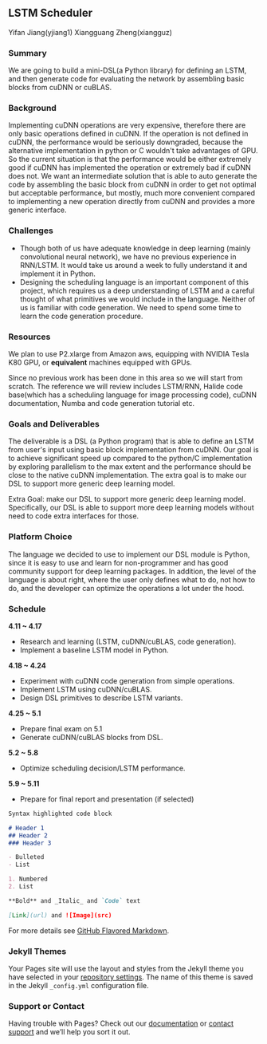 ## LSTM Scheduler

Yifan Jiang(yjiang1)	Xiangguang Zheng(xiangguz)

### Summary

We are going to build a mini-DSL(a Python library) for defining an LSTM, and then generate code for evaluating the network by assembling basic blocks from cuDNN or cuBLAS.

### Background

Implementing cuDNN operations are very expensive, therefore there are only basic operations defined in cuDNN. If the operation is not defined in cuDNN, the performance would be seriously downgraded, because the alternative implementation in python or C wouldn't take advantages of GPU. So the current situation is that the performance would be either extremely good if cuDNN has implemented the operation or extremely bad if cuDNN does not. We want an intermediate solution that is able to auto generate the code by assembling the basic block from cuDNN in order to get not optimal but acceptable performance, but mostly, much more convenient compared to implementing a new operation directly from cuDNN and provides a more generic interface.

### Challenges

- Though both of us have adequate knowledge in deep learning (mainly convolutional neural network), we have no previous experience in RNN/LSTM. It would take us around a week to fully understand it and implement it in Python.
- Designing the scheduling language is an important component of this project, which requires us a deep understanding of LSTM and a careful thought of what primitives we would include in the language. Neither of us is familiar with code generation. We need to spend some time to learn the code generation procedure.

### Resources

We plan to use P2.xlarge from Amazon aws, equipping with NVIDIA Tesla K80 GPU, or **equivalent** machines equipped with GPUs. 

Since no previous work has been done in this area so we will start from scratch. The reference we will review includes LSTM/RNN, Halide code base(which has a scheduling language for image processing code), cuDNN documentation, Numba and code generation tutorial etc.

### Goals and Deliverables

The deliverable is a DSL (a Python program) that is able to define an LSTM from user's input using basic block implementation from cuDNN. Our goal is to achieve significant speed up compared to the python/C implementation by exploring parallelism to the max extent and the performance should be close to the native cuDNN implementation. The extra goal is to make our DSL to support more generic deep learning model.

Extra Goal: make our DSL to support more generic deep learning model. Specifically, our DSL is able to support more deep learning models without need to code extra interfaces for those.

### Platform Choice

The language we decided to use to implement our DSL module is Python, since it is easy to use and learn for non-programmer and has good community support for deep learning packages. In addition, the level of the language is about right, where the user only defines what to do, not how to do, and the developer can optimize the operations a lot under the hood.

### Schedule

**4.11 ~ 4.17** 

- Research and learning (LSTM, cuDNN/cuBLAS, code generation).
- Implement a baseline LSTM model in Python.

**4.18 ~ 4.24**

- Experiment with cuDNN code generation from simple operations.
- Implement LSTM using cuDNN/cuBLAS.
- Design DSL primitives to describe LSTM variants.

**4.25 ~ 5.1**

- Prepare final exam on 5.1
- Generate cuDNN/cuBLAS blocks from DSL.

**5.2 ~ 5.8**

- Optimize scheduling decision/LSTM performance. 

**5.9 ~ 5.11**

- Prepare for final report and presentation (if selected)

```markdown
Syntax highlighted code block

# Header 1
## Header 2
### Header 3

- Bulleted
- List

1. Numbered
2. List

**Bold** and _Italic_ and `Code` text

[Link](url) and ![Image](src)
```

For more details see [GitHub Flavored Markdown](https://guides.github.com/features/mastering-markdown/).

### Jekyll Themes

Your Pages site will use the layout and styles from the Jekyll theme you have selected in your [repository settings](https://github.com/jiangyifangh/lstm-scheduler/settings). The name of this theme is saved in the Jekyll `_config.yml` configuration file.

### Support or Contact

Having trouble with Pages? Check out our [documentation](https://help.github.com/categories/github-pages-basics/) or [contact support](https://github.com/contact) and we’ll help you sort it out.
